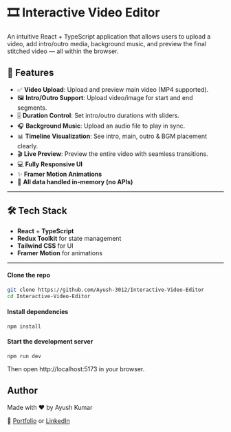 # 🎞️ Interactive Video Editor

An intuitive React + TypeScript application that allows users to upload a video, add intro/outro media, background music, and preview the final stitched video — all within the browser.

## 🚀 Features

- ✅ **Video Upload**: Upload and preview main video (MP4 supported).
- 🖼️ **Intro/Outro Support**: Upload video/image for start and end segments.
- 🎚️ **Duration Control**: Set intro/outro durations with sliders.
- 🎧 **Background Music**: Upload an audio file to play in sync.
- 📊 **Timeline Visualization**: See intro, main, outro & BGM placement clearly.
- 🎬 **Live Preview**: Preview the entire video with seamless transitions.
- 💻 **Fully Responsive UI**
- ✨ **Framer Motion Animations**
- 💾 **All data handled in-memory (no APIs)**

---

## 🛠️ Tech Stack

- **React** + **TypeScript**
- **Redux Toolkit** for state management
- **Tailwind CSS** for UI
- **Framer Motion** for animations

---

#### Clone the repo

```bash
git clone https://github.com/Ayush-3012/Interactive-Video-Editor
cd Interactive-Video-Editor
```

#### Install dependencies

`npm install`

#### Start the development server

`npm run dev`

Then open http://localhost:5173 in your browser.

## Author

Made with ❤️ by Ayush Kumar

🔗 [Portfolio](https://portfolio-ayush3012.vercel.app/) or [LinkedIn](https://www.linkedin.com/in/ayush-kumar-6137651b4/)
